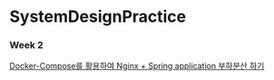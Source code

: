 # SystemDesignPractice

### Week 2
[Docker-Compose를 활용하여 Nginx + Spring application 부하분산 하기](https://github.com/hyunw9/SystemDesignPractice/commit/b1bd7ebcc1ca1f85366aff0dcb900e3d7c64d160)
